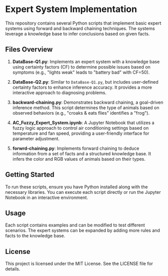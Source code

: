 # Expert System Implementation

This repository contains several Python scripts that implement basic expert systems using forward and backward chaining techniques. The systems leverage a knowledge base to infer conclusions based on given facts.

## Files Overview

1. **DataBase-Q1.py**: Implements an expert system with a knowledge base using certainty factors (CF) to determine possible issues based on symptoms (e.g., "lights weak" leads to "battery bad" with CF=50).

2. **DataBase-Q2.py**: Similar to `DataBase-Q1.py`, but includes user-defined certainty factors to enhance inference accuracy. It provides a more interactive approach to diagnosing problems.

3. **backward-chaining.py**: Demonstrates backward chaining, a goal-driven inference method. This script determines the type of animals based on observed behaviors (e.g., "croaks & eats flies" identifies a "frog").

4. **AC_Fuzzy_Expert_System.ipynb**: A Jupyter Notebook that utilizes a fuzzy logic approach to control air conditioning settings based on temperature and fan speed, providing a user-friendly interface for parameter adjustment.

5. **forwrd-chaining.py**: Implements forward chaining to deduce information from a set of facts and a structured knowledge base. It infers the color and RGB values of animals based on their types.

## Getting Started

To run these scripts, ensure you have Python installed along with the necessary libraries. You can execute each script directly or run the Jupyter Notebook in an interactive environment.

## Usage

Each script contains examples and can be modified to test different scenarios. The expert systems can be expanded by adding more rules and facts to the knowledge base.

## License

This project is licensed under the MIT License. See the LICENSE file for details.
